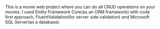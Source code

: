 This is a movie web project where you can do all CRUD operations on your movies. I used Entity Framework Core(as an ORM framework) with code first approach, FluentValidation(for server side validation) and Microsoft SQL Server(as a database).
